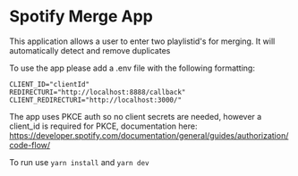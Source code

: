 # Spotify Merge App

This application allows a user to enter two playlistid's for merging. It will automatically detect and remove duplicates

To use the app please add a .env file with the following formatting:

```
CLIENT_ID="clientId"
REDIRECTURI="http://localhost:8888/callback"
CLIENT_REDIRECTURI="http://localhost:3000/"
```

The app uses PKCE auth so no client secrets are needed, however a client_id is required for PKCE, documentation here: https://developer.spotify.com/documentation/general/guides/authorization/code-flow/

To run use `yarn install` and `yarn dev`
